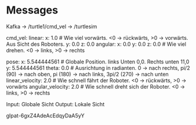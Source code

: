# Messages

Kafka -> /turtle1/cmd_vel -> /turtlesim

cmd_vel:
    linear:
        x: 1.0 # Wie viel vorwärts. <0 -> rückwärts, >0 -> vorwärts. Aus Sicht des Roboters. 
        y: 0.0
        z: 0.0
    angular:
        x: 0.0
        y: 0.0
        z: 0.0 # Wie viel drehen. <0 -> links, >0 -> rechts

pose:
    x: 5.544444561  # Globale Position. links Unten 0,0. Rechts unten 11,0
    y: 5.544444561
    theta: 0.0  # Ausrichtung in radianten. 0 -> nach rechts, pi/2 (90) -> nach oben, pi (180) -> nach links, 3pi/2 (270) -> nach unten
    linear_velocity: 2.0 # Wie schnell fährt der Roboter. <0 -> rückwärts, >0 -> vorwärts
    angular_velocity: 2.0 # Wie schnell dreht sich der Roboter. <0 -> links, >0 -> rechts


Input: Globale Sicht
Output: Lokale Sicht


glpat-6gxZ4AdeAcEdqyDaA5yY